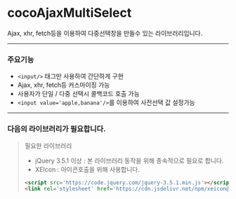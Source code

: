 # cocoAjaxMultiSelect
Ajax, xhr, fetch등을 이용하여 다중선택창을 만들수 있는 라이브러리입니다.

------

### 주요기능
- ```<input/>``` 태그만 사용하여 간단하게 구현
- Ajax, xhr, fetch등 커스마이징 가능
- 사용자가 단일 / 다중 선택시 콜백코드 호출 가능
- ```<input value='apple,banana'/>```를 이용하여 사전선택 값 설정가능

------

### 다음의 라이브러리가 필요합니다.
> 필요한 라이브러리
> - jQuery 3.5.1 이상 : 본 라이브러리 동작을 위해 종속적으로 필요로 합니다.
> - XEIcon : 아이콘호출을 위해 사용합니다.
>
>```html
><script src='https://code.jquery.com/jquery-3.5.1.min.js'></script>
><link rel='stylesheet' href='https://cdn.jsdelivr.net/npm/xeicon@2.3.3/xeicon.min.css'>
>```
